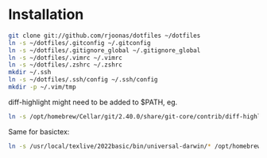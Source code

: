 # Installation

```bash
git clone git://github.com/rjoonas/dotfiles ~/dotfiles
ln -s ~/dotfiles/.gitconfig ~/.gitconfig
ln -s ~/dotfiles/.gitignore_global ~/.gitignore_global
ln -s ~/dotfiles/.vimrc ~/.vimrc
ln -s ~/dotfiles/.zshrc ~/.zshrc
mkdir ~/.ssh
ln -s ~/dotfiles/.ssh/config ~/.ssh/config
mkdir -p ~/.vim/tmp
```

diff-highlight might need to be added to $PATH, eg.

```bash
ln -s /opt/homebrew/Cellar/git/2.40.0/share/git-core/contrib/diff-highlight/diff-highlight /opt/homebrew/bin/diff-highlight
```

Same for basictex:

```bash
ln -s /usr/local/texlive/2022basic/bin/universal-darwin/* /opt/homebrew/bin/
```
